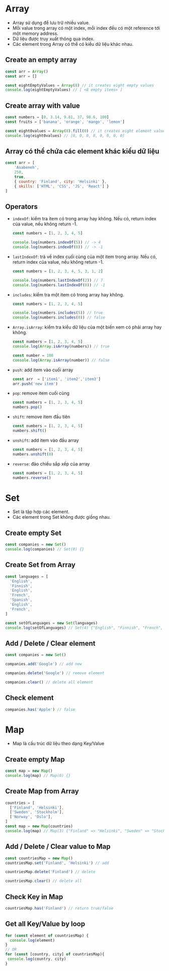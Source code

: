 # Array

- Array sử dụng để lưu trữ nhiều value.
- Mỗi value trong array có một index, mỗi index đều có một reference tới một memory address.
- Dữ liệu được truy xuất thông qua index.
- Các element trong Array có thể có kiểu dữ liệu khác nhau.

## Create an empty array

```javascript
const arr = Array()
const arr = []

const eightEmptyValues = Array(8) // it creates eight empty values
console.log(eightEmptyValues) // [ <8 empty items> ]
```

## Create array with value

```javascript
const numbers = [0, 3.14, 9.81, 37, 98.6, 100]
const fruits = ['banana', 'orange', 'mango', 'lemon']

const eight0values = Array(8).fill(0) // it creates eight element values filled with '0'
console.log(eight0values) // [0, 0, 0, 0, 0, 0, 0, 0]
```

## Array có thể chứa các element khác kiểu dữ liệu

```javascript
const arr = [
    'Asabeneh',
    250,
    true,
    { country: 'Finland', city: 'Helsinki' },
    { skills: ['HTML', 'CSS', 'JS', 'React'] }
]
```

## Operators

- `indexOf`: kiểm tra item có trong array hay không. Nếu có, return index của value, nếu không return -1.

    ```javascript
    const numbers = [1, 2, 3, 4, 5]

    console.log(numbers.indexOf(5)) // -> 4
    console.log(numbers.indexOf(0)) // -> -1
    ```

- `lastIndexOf`: trả về index cuối cùng của một item trong array. Nếu có, return index của value, nếu không return -1.

    ```javascript
    const numbers = [1, 2, 3, 4, 5, 3, 1, 2]

    console.log(numbers.lastIndexOf(2)) // 7
    console.log(numbers.lastIndexOf(0)) // -1
    ```

- `includes`: kiểm tra một item có trong array hay không.

    ```javascript
    const numbers = [1, 2, 3, 4, 5]

    console.log(numbers.includes(5)) // true
    console.log(numbers.includes(0)) // false
    ```

- `Array.isArray`: kiểm tra kiểu dữ liệu của một biến xem có phải array hay không.

    ```javascript
    const numbers = [1, 2, 3, 4, 5]
    console.log(Array.isArray(numbers)) // true

    const number = 100
    console.log(Array.isArray(number)) // false
    ```

- `push`: add item vào cuối array

    ```javascript
    const arr  = ['item1', 'item2','item3']
    arr.push('new item')
    ```

- `pop`: remove item cuối cùng

    ```javascript
    const numbers = [1, 2, 3, 4, 5]
    numbers.pop()
    ```

- `shift`: remove item đầu tiên

    ```javascript
    const numbers = [1, 2, 3, 4, 5]
    numbers.shift()
    ```

- `unshift`: add item vào đầu array

    ```javascript
    const numbers = [1, 2, 3, 4, 5]
    numbers.unshift(0)
    ```

- `reverse`: đảo chiều sắp xếp của array

    ```javascript
    const numbers = [1, 2, 3, 4, 5]
    numbers.reverse()
    ```

# Set

- Set là tập hợp các element.
- Các element trong Set không được giống nhau.

## Create empty Set

```javascript
const companies = new Set()
console.log(companies) // Set(0) {}
```

## Create Set from Array

```javascript
const languages = [
  'English',
  'Finnish',
  'English',
  'French',
  'Spanish',
  'English',
  'French',
]

const setOfLanguages = new Set(languages)
console.log(setOfLanguages) // Set(4) {"English", "Finnish", "French", "Spanish"}
```

## Add / Delete / Clear element

```javascript
const companies = new Set()

companies.add('Google') // add new

companies.delete('Google') // remove element

companies.clear() // delete all element
```

## Check element

```javascript
companies.has('Apple') // false
```

# Map

- Map là cấu trúc dữ liệu theo dạng Key/Value

## Create empty Map

```javascript
const map = new Map()
console.log(map) // Map(0) {}
```

## Create Map from Array

```javascript
countries = [
  ['Finland', 'Helsinki'],
  ['Sweden', 'Stockholm'],
  ['Norway', 'Oslo'],
]
const map = new Map(countries)
console.log(map) // Map(3) {"Finland" => "Helsinki", "Sweden" => "Stockholm", "Norway" => "Oslo"}
```

## Add / Delete / Clear value to Map

```javascript
const countriesMap = new Map()
countriesMap.set('Finland', 'Helsinki') // add

countriesMap.delete('Finland') // delete

countriesMap.clear() // delete all
```

## Check Key in Map

```javascript
countriesMap.has('Finland') // return true/false
```

## Get all Key/Value by loop

```javascript
for (const element of countriesMap) {
  console.log(element)
}
// OR
for (const [country, city] of countriesMap){
 console.log(country, city)
}
```
